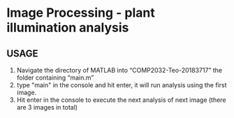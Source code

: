 # Image Processing - plant illumination analysis
## USAGE
1. Navigate the directory of MATLAB into “COMP2032-Teo-20183717” the folder containing “main.m”
2. type "main" in the console and hit enter, it will run analysis using the first image.
3. Hit enter in the console to execute the next analysis of next image (there are 3 images in total)
